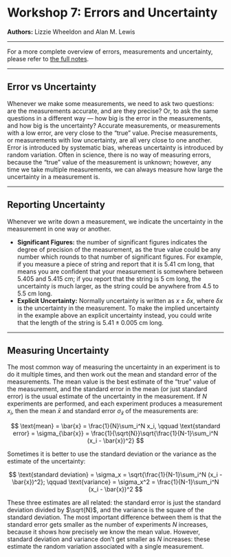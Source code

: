 # Workshop 7: Errors and Uncertainty  
**Authors:** Lizzie Wheeldon and Alan M. Lewis

---

For a more complete overview of errors, measurements and uncertainty, please refer to [the full notes](https://github.com/alanmlewis/MathsforChemists/raw/refs/heads/main/notes/EU_Handout_2024.docx).

---

## Error vs Uncertainty

Whenever we make some measurements, we need to ask two questions: are the measurements accurate, and are they precise? Or, to ask the same questions in a different way — how big is the error in the measurements, and how big is the uncertainty? Accurate measurements, or measurements with a low error, are very close to the “true” value. Precise measurements, or measurements with low uncertainty, are all very close to one another. Error is introduced by systematic bias, whereas uncertainty is introduced by random variation. Often in science, there is no way of measuring errors, because the “true” value of the measurement is unknown; however, any time we take multiple measurements, we can always measure how large the uncertainty in a measurement is.

---

## Reporting Uncertainty

Whenever we write down a measurement, we indicate the uncertainty in the measurement in one way or another.

- **Significant Figures:** the number of significant figures indicates the degree of precision of the measurement, as the true value could be any number which rounds to that number of significant figures. For example, if you measure a piece of string and report that it is 5.41 cm long, that means you are confident that your measurement is somewhere between 5.405 and 5.415 cm; if you report that the string is 5 cm long, the uncertainty is much larger, as the string could be anywhere from 4.5 to 5.5 cm long.  
- **Explicit Uncertainty:** Normally uncertainty is written as $x \pm \delta x$, where $\delta x$ is the uncertainty in the measurement. To make the implied uncertainty in the example above an explicit uncertainty instead, you could write that the length of the string is $5.41 \pm 0.005$ cm long.

---

## Measuring Uncertainty

The most common way of measuring the uncertainty in an experiment is to do it multiple times, and then work out the mean and standard error of the measurements. The mean value is the best estimate of the “true” value of the measurement, and the standard error in the mean (or just standard error) is the usual estimate of the uncertainty in the measurement. If $N$ experiments are performed, and each experiment produces a measurement $x_i$, then the mean $\bar{x}$ and standard error $\sigma_{\bar{x}}$ of the measurements are:  

$$
\text{mean} = \bar{x} = \frac{1}{N}\sum_i^N x_i, 
\qquad 
\text{standard error} = \sigma_{\bar{x}} 
= \frac{1}{\sqrt{N}}\sqrt{\frac{1}{N-1}\sum_i^N (x_i - \bar{x})^2}
$$  

Sometimes it is better to use the standard deviation or the variance as the estimate of the uncertainty:  

$$
\text{standard deviation} = \sigma_x 
= \sqrt{\frac{1}{N-1}\sum_i^N (x_i - \bar{x})^2};
\qquad
\text{variance} = \sigma_x^2 
= \frac{1}{N-1}\sum_i^N (x_i - \bar{x})^2
$$  

These three estimates are all related: the standard error is just the standard deviation divided by $\sqrt{N}$, and the variance is the square of the standard deviation. The most important difference between them is that the standard error gets smaller as the number of experiments $N$ increases, because it shows how precisely we know the mean value. However, standard deviation and variance don’t get smaller as $N$ increases: these estimate the random variation associated with a single measurement.


